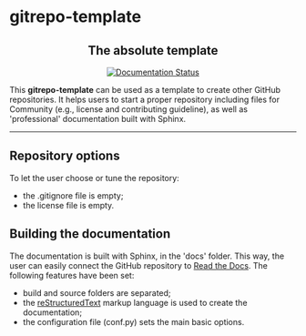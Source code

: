 # gitrepo-template

<h2 align="center">The absolute template</h2>

<p align="center">
	<a href='https://gitrepo-template.readthedocs.io/en/latest/?badge=latest'>
		<img src='https://readthedocs.org/projects/gitrepo-template/badge/?version=latest' alt='Documentation Status' />
	</a>
</p>


This __gitrepo-template__ can be used as a template to create other GitHub repositories.
It helps users to start a proper repository including files for Community (e.g., license and contributing guideline),
as well as 'professional' documentation built with Sphinx.


---


## Repository options

To let the user choose or tune the repository:

- the .gitignore file is empty;
- the license file is empty.


## Building the documentation

The documentation is built with Sphinx, in the 'docs' folder.
This way, the user can easily connect the GitHub repository to [Read the Docs](https://readthedocs.org/).
The following features have been set:

- build and source folders are separated;
- the [reStructuredText](https://www.sphinx-doc.org/en/master/usage/restructuredtext/index.html) markup language is used to create the documentation;
- the configuration file (conf.py) sets the main basic options.

